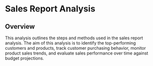 # Sales Report Analysis

## Overview

This analysis outlines the steps and methods used in the sales report analysis. The aim of this analysis is to identify the top-performing customers and products, track customer purchasing behavior, monitor product sales trends, and evaluate sales performance over time against budget projections.
